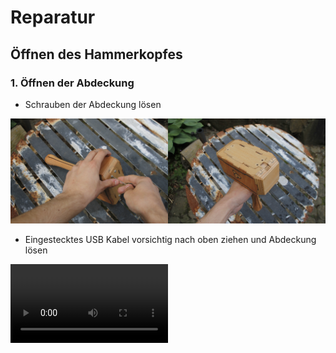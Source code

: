 # Reparatur

## Öffnen des Hammerkopfes
### 1. Öffnen der Abdeckung
- Schrauben der Abdeckung lösen

<img src="/doc/res/_MG_4872.JPG" width="50%"><img src="/doc/res/_MG_4878.JPG" width="50%">

- Eingestecktes USB Kabel vorsichtig nach oben ziehen und Abdeckung lösen

<video src="/doc/res/open_cover.mp4" width="50%" controls>
